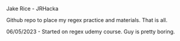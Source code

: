Jake Rice - JRHacka

Github repo to place my regex practice and materials. That is all.

06/05/2023 - Started on regex udemy course. Guy is pretty boring.
